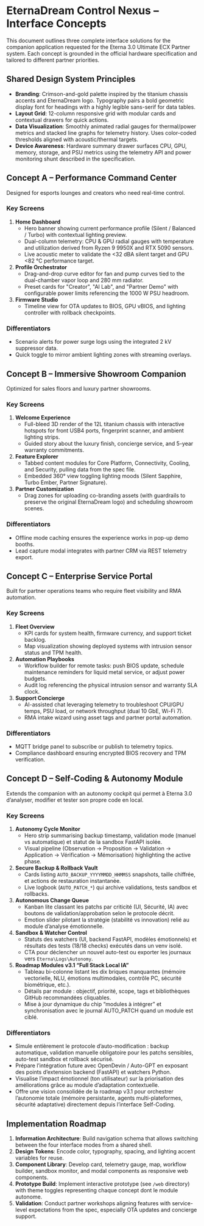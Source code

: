 # EternaDream Control Nexus – Interface Concepts

This document outlines three complete interface solutions for the companion application requested for the Eterna 3.0 Ultimate ECX Partner system. Each concept is grounded in the official hardware specification and tailored to different partner priorities.

## Shared Design System Principles
- **Branding**: Crimson-and-gold palette inspired by the titanium chassis accents and EternaDream logo. Typography pairs a bold geometric display font for headings with a highly legible sans-serif for data tables.
- **Layout Grid**: 12-column responsive grid with modular cards and contextual drawers for quick actions.
- **Data Visualization**: Smoothly animated radial gauges for thermal/power metrics and stacked line graphs for telemetry history. Uses color-coded thresholds aligned with acoustic/thermal targets.
- **Device Awareness**: Hardware summary drawer surfaces CPU, GPU, memory, storage, and PSU metrics using the telemetry API and power monitoring shunt described in the specification.

## Concept A – Performance Command Center
Designed for esports lounges and creators who need real-time control.

### Key Screens
1. **Home Dashboard**
   - Hero banner showing current performance profile (Silent / Balanced / Turbo) with contextual lighting preview.
   - Dual-column telemetry: CPU & GPU radial gauges with temperature and utilization derived from Ryzen 9 9950X and RTX 5090 sensors.
   - Live acoustic meter to validate the <32 dBA silent target and GPU <82 °C performance target.
2. **Profile Orchestrator**
   - Drag-and-drop curve editor for fan and pump curves tied to the dual-chamber vapor loop and 280 mm radiator.
   - Preset cards for "Creator", "AI Lab", and "Partner Demo" with configurable power limits referencing the 1000 W PSU headroom.
3. **Firmware Studio**
   - Timeline view for OTA updates to BIOS, GPU vBIOS, and lighting controller with rollback checkpoints.

### Differentiators
- Scenario alerts for power surge logs using the integrated 2 kV suppressor data.
- Quick toggle to mirror ambient lighting zones with streaming overlays.

## Concept B – Immersive Showroom Companion
Optimized for sales floors and luxury partner showrooms.

### Key Screens
1. **Welcome Experience**
   - Full-bleed 3D render of the 12L titanium chassis with interactive hotspots for front USB4 ports, fingerprint scanner, and ambient lighting strips.
   - Guided story about the luxury finish, concierge service, and 5-year warranty commitments.
2. **Feature Explorer**
   - Tabbed content modules for Core Platform, Connectivity, Cooling, and Security, pulling data from the spec file.
   - Embedded 360° view toggling lighting moods (Silent Sapphire, Turbo Ember, Partner Signature).
3. **Partner Customization**
   - Drag zones for uploading co-branding assets (with guardrails to preserve the original EternaDream logo) and scheduling showroom scenes.

### Differentiators
- Offline mode caching ensures the experience works in pop-up demo booths.
- Lead capture modal integrates with partner CRM via REST telemetry export.

## Concept C – Enterprise Service Portal
Built for partner operations teams who require fleet visibility and RMA automation.

### Key Screens
1. **Fleet Overview**
   - KPI cards for system health, firmware currency, and support ticket backlog.
   - Map visualization showing deployed systems with intrusion sensor status and TPM health.
2. **Automation Playbooks**
   - Workflow builder for remote tasks: push BIOS update, schedule maintenance reminders for liquid metal service, or adjust power budgets.
   - Audit log referencing the physical intrusion sensor and warranty SLA clock.
3. **Support Concierge**
   - AI-assisted chat leveraging telemetry to troubleshoot CPU/GPU temps, PSU load, or network throughput (dual 10 GbE, Wi-Fi 7).
   - RMA intake wizard using asset tags and partner portal automation.

### Differentiators
- MQTT bridge panel to subscribe or publish to telemetry topics.
- Compliance dashboard ensuring encrypted BIOS recovery and TPM verification.

## Concept D – Self-Coding & Autonomy Module
Extends the companion with an autonomy cockpit qui permet à Eterna 3.0 d’analyser, modifier et tester son propre code en local.

### Key Screens
1. **Autonomy Cycle Monitor**
   - Hero strip summarising backup timestamp, validation mode (manuel vs automatique) et statut de la sandbox FastAPI isolée.
   - Visual pipeline (Observation → Proposition → Validation → Application → Vérification → Mémorisation) highlighting the active phase.
2. **Secure Backup & Rollback Vault**
   - Cards listing `AUTO_BACKUP_YYYYMMDD_HHMMSS` snapshots, taille chiffrée, et actions de restauration instantanée.
   - Live logbook (`AUTO_PATCH_*`) qui archive validations, tests sandbox et rollbacks.
3. **Autonomous Change Queue**
   - Kanban lite classant les patchs par criticité (UI, Sécurité, IA) avec boutons de validation/approbation selon le protocole décrit.
   - Emotion slider pilotant la stratégie (stabilité vs innovation) relié au module d’analyse émotionnelle.
4. **Sandbox & Watcher Control**
   - Statuts des watchers (UI, backend FastAPI, modèles émotionnels) et résultats des tests (18/18 checks) exécutés dans un venv isolé.
   - CTA pour déclencher un nouvel auto-test ou exporter les journaux vers `Eterna\Logs\Autonomy`.
5. **Roadmap Modules v3.1 “Full Stack Local IA”**
   - Tableau bi-colonne listant les dix briques manquantes (mémoire vectorielle, NLU, émotions multimodales, contrôle PC, sécurité biométrique, etc.).
   - Détails par module : objectif, priorité, scope, tags et bibliothèques GitHub recommandées cliquables.
   - Mise à jour dynamique du chip “modules à intégrer” et synchronisation avec le journal AUTO_PATCH quand un module est ciblé.

### Differentiators
- Simule entièrement le protocole d’auto-modification : backup automatique, validation manuelle obligatoire pour les patchs sensibles, auto-test sandbox et rollback sécurisé.
- Prépare l’intégration future avec OpenDevin / Auto-GPT en exposant des points d’extension backend (FastAPI) et watchers Python.
- Visualise l’impact émotionnel (ton utilisateur) sur la priorisation des améliorations grâce au module d’adaptation contextuelle.
- Offre une vision consolidée de la roadmap v3.1 pour orchestrer l’autonomie totale (mémoire persistante, agents multi-plateformes, sécurité adaptative) directement depuis l’interface Self-Coding.

## Implementation Roadmap
1. **Information Architecture**: Build navigation schema that allows switching between the four interface modes from a shared shell.
2. **Design Tokens**: Encode color, typography, spacing, and lighting accent variables for reuse.
3. **Component Library**: Develop card, telemetry gauge, map, workflow builder, sandbox monitor, and modal components as responsive web components.
4. **Prototype Build**: Implement interactive prototype (see `/web` directory) with theme toggles representing chaque concept dont le module autonome.
5. **Validation**: Conduct partner workshops aligning features with service-level expectations from the spec, especially OTA updates and concierge support.
